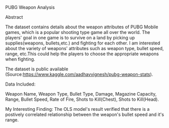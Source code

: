 PUBG Weapon Analysis

Abstract 

The dataset contains details about the weapon attributes of PUBG Mobile games, which is a popular shooting type game all over the world. 
The players' goal in one game is to survive on a land by picking up supplies(weapons, bullets,etc.) and fighting for each other. 
I am interested about the variety of weapons' attributes such as weapon type, bullet speed, range, etc.This could help the players to choose the appropriate weapons when fighting.

The dataset is public available (Source:https://www.kaggle.com/aadhavvignesh/pubg-weapon-stats).

Data Included: 

Weapon Name, Weapon Type, Bullet Type, Damage, Magazine Capacity, Range, Bullet Speed, Rate of Fire, Shots to Kill(Chest), Shots to Kill(Head).

My Interesting Finding:
The OLS model's result verified that there is a postively correlated relationship between the weapon's bullet speed and it's range.
